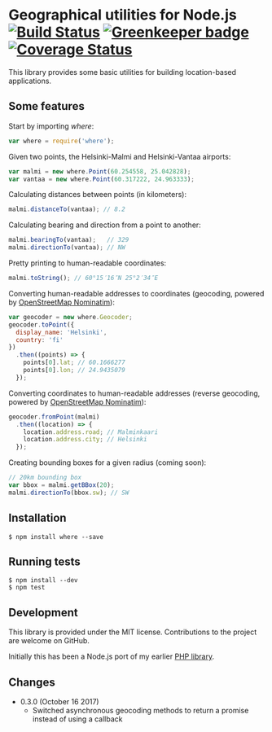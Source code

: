 Geographical utilities for Node.js [![Build Status](https://secure.travis-ci.org/bergie/where.png?branch=master)](http://travis-ci.org/bergie/where) [![Greenkeeper badge](https://badges.greenkeeper.io/bergie/where.svg)](https://greenkeeper.io/) [![Coverage Status](https://coveralls.io/repos/github/bergie/where/badge.svg)](https://coveralls.io/github/bergie/where)
==================================

This library provides some basic utilities for building location-based applications.

## Some features

Start by importing _where_:

```javascript
var where = require('where');
```

Given two points, the Helsinki-Malmi and Helsinki-Vantaa airports:

```javascript
var malmi = new where.Point(60.254558, 25.042828);
var vantaa = new where.Point(60.317222, 24.963333);
```

Calculating distances between points (in kilometers):

```javascript
malmi.distanceTo(vantaa); // 8.2
```

Calculating bearing and direction from a point to another:

```javascript
malmi.bearingTo(vantaa);   // 329
malmi.directionTo(vantaa); // NW
```

Pretty printing to human-readable coordinates:

```javascript
malmi.toString(); // 60°15′16″N 25°2′34″E
```

Converting human-readable addresses to coordinates (geocoding, powered by [OpenStreetMap Nominatim](http://wiki.openstreetmap.org/wiki/Nominatim)):

```javascript
var geocoder = new where.Geocoder;
geocoder.toPoint({
  display_name: 'Helsinki',
  country: 'fi'
})
  .then((points) => {
    points[0].lat; // 60.1666277
    points[0].lon; // 24.9435079
  });
```

Converting coordinates to human-readable addresses (reverse geocoding, powered by [OpenStreetMap Nominatim](http://wiki.openstreetmap.org/wiki/Nominatim)):

```javascript
geocoder.fromPoint(malmi)
  .then((location) => {
    location.address.road; // Malminkaari
    location.address.city; // Helsinki
  });
```

Creating bounding boxes for a given radius (coming soon):

```javascript
// 20km bounding box
var bbox = malmi.getBBox(20);
malmi.directionTo(bbox.sw); // SW
```

## Installation

    $ npm install where --save

## Running tests

    $ npm install --dev
    $ npm test

## Development

This library is provided under the MIT license. Contributions to the project are welcome on GitHub.

Initially this has been a Node.js port of my earlier [PHP library](http://github.com/bergie/midgardmvc_helper_location).

## Changes

* 0.3.0 (October 16 2017)
  - Switched asynchronous geocoding methods to return a promise instead of using a callback
